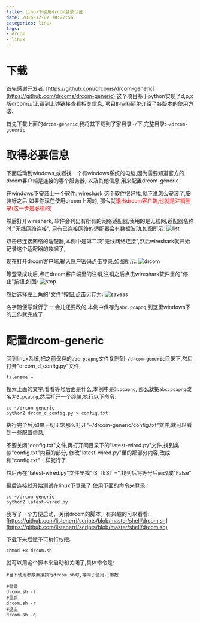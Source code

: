 ```yaml
---
title: linux下使用drcom登录认证
date: 2016-12-02 18:22:56
categories: linux
tags:
- drcom
- linux
---
```


# 下载
首先感谢开发者:
[https://github.com/drcoms/drcom-generic](https://github.com/drcoms/drcom-generic)
这个项目基于python实现了d,p,x版drcom认证,请到上述链接查看相关信息,
项目的wiki简单介绍了各版本的使用方法.

首先下载上面的`drcom-generic`,我将其下载到了家目录`~/`下,完整目录:`~/drcom-generic`

# 取得必要信息
下面启动到windows,或者找一个有windows系统的电脑,因为需要知道官方的drcom客户端是连接的哪个服务器,
以及其他信息,用来配置drcom-generic

在windows下安装上一个软件: wireshark
这个软件很好找,就不说怎么安装了,安装好之后,如果你现在使用drcom上网的,
那么就<font color=red>退出drcom客户端,也就是注销登录(这一步是必须的)</font>

然后打开wireshark, 软件会列出有所有的网络适配器,我用的是无线网,适配器名称时:"无线网络连接",
只有已连接网络的适配器会有数据波动,如图所示:
![list](1.png)

双击已连接网络的适配器,本例中是第二项"无线网络连接",然后wireshark就开始记录这个适配器的数据了,

现在打开drcom客户端,输入账户密码点击登录,如图所示:
![drcom](2.png)

等登录成功后,点击drcom客户端里的注销,注销之后点击wireshark软件里的"停止"按钮,如图:
![stop](3.png)

然后选择左上角的"文件"按钮,点击另存为:
![saveas](4.png)

名字随便写就行了,一会儿还要改的,本例中保存为`abc.pcapng`,到这里windows下的工作就完成了.

# 配置drcom-generic
回到linux系统,把之前保存的`abc.pcapng`文件复制到`~/drcom-generic`目录下,然后打开"drcom_d_config.py"文件,
```
filename =
```
搜索上面的文字,看看等号后面是什么,本例中是`3.pcapng`,
那么就把`abc.pcapng`改名为`3.pcapng`,然后打开一个终端,执行以下命令:
```
cd ~/drcom-generic
python2 drcom_d_config.py > config.txt
```
执行完毕后,如果一切正常那么打开"~/drcom-generic/config.txt"文件,就可以看到一些配置信息,

不要关闭"config.txt"文件,再打开同目录下的"latest-wired.py"文件,找到类似"config.txt"内容的部分,
修改"latest-wired.py"里的那部分内容,改成和"config.txt"一样就行了

然后再在"latest-wired.py"文件里找"IS_TEST =",找到后将等号后面改成"False"


最后连接就开始测试在linux下登录了,使用下面的命令来登录:
```
cd ~/drcom-generic
python2 latest-wired.py
```

我写了一个方便启动，关闭drcom的脚本，有兴趣的可以看看:
[https://github.com/listenerri/scripts/blob/master/shell/drcom.sh](https://github.com/listenerri/scripts/blob/master/shell/drcom.sh)

下载下来后赋予可执行权限:
```
chmod +x drcom.sh
```
就可以用这个脚本来启动和关闭了,具体命令是:
```
#当不使用参数直接执行drcom.sh时,等同于使用-l参数

#登录
drcom.sh -l
#重启
drcom.sh -r
#退出
drcom.sh -q
```

